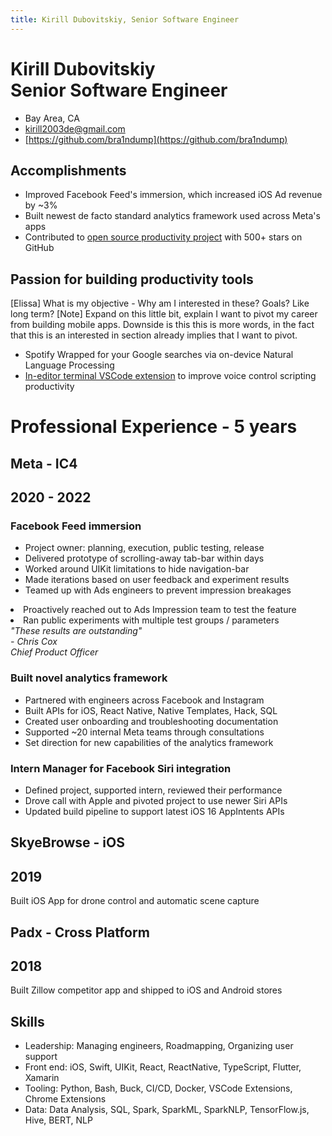 ```yaml
---
title: Kirill Dubovitskiy, Senior Software Engineer
---
```


<div class="header">

<h1 class="name-title">
    Kirill Dubovitskiy
    <br>
    <span class="position">Senior Software Engineer</span>
</h1>

<div class="contact">

- Bay Area, CA
- <a href="mailto:kirill2003de@gmail.com">kirill2003de@gmail.com</a>
- [https://github.com/bra1ndump](https://github.com/bra1ndump)

</div>

</div> 
<!-- header -->

## Accomplishments

- Improved Facebook Feed's immersion, which increased iOS Ad revenue by ~3%
- Built newest de facto standard analytics framework used across Meta's apps
- Contributed to [open source productivity project](https://github.com/cursorless-dev/cursorless) with 500+ stars on GitHub

<div class="note">
</div>

## Passion for building productivity tools

<div class="note">
    [Elissa]
    What is my objective -
    Why am I interested in these?
    Goals? Like long term?
    [Note] Expand on this little bit, explain I want to pivot my career from building mobile apps. Downside is this this is more words, in the fact that this is an interested in section already implies that I want to pivot.
</div>

- Spotify Wrapped for your Google searches via on-device Natural Language Processing
- [In-editor terminal VSCode extension](https://github.com/bra1nDump/bash-editor) to improve voice control scripting productivity

# Professional Experience - 5 years

<div class="experience-timeframe">
<h2>Meta - IC4</h2>
<h2 class="timeframe">2020 - 2022</h4>
</div>

<div class="immersion-section">

<div class="points">

### Facebook Feed immersion

- Project owner: planning, execution, public testing, release
- Delivered prototype of scrolling-away tab-bar within days
- Worked around UIKit limitations to hide navigation-bar
- Made iterations based on user feedback and experiment results
- Teamed up with Ads engineers to prevent impression breakages
<li class="optional">Proactively reached out to Ads Impression team to test the feature</li>
<li class="optional">Ran public experiments with multiple test groups / parameters</li>

</div>
<!-- points -->

<div class="quote">
<i>
"These results are outstanding"<br>- Chris Cox<br>
Chief Product Officer
</i>
</div>
<!-- quote -->

</div>
<!-- immersion-section -->

### Built novel analytics framework

- Partnered with engineers across Facebook and Instagram
- Built APIs for iOS, React Native, Native Templates, Hack, SQL
- Created user onboarding and troubleshooting documentation
- Supported ~20 internal Meta teams through consultations
- Set direction for new capabilities of the analytics framework

### Intern Manager for Facebook Siri integration

- Defined project, supported intern, reviewed their performance
- Drove call with Apple and pivoted project to use newer Siri APIs
- Updated build pipeline to support latest iOS 16 AppIntents APIs

<div class="secondary-experience-skills">

<div class="secondary-experience">

<!-- SkyeBrowse -->

<div class="experience-timeframe">
<h2>SkyeBrowse - iOS</h2>
<h2 class="timeframe">2019</h4>
</div>

Built iOS App for drone control and automatic scene capture

<!-- Padx -->

<div class="experience-timeframe">
<h2>Padx - Cross Platform</h2>
<h2 class="timeframe">2018</h4>
</div>

Built Zillow competitor app and shipped to iOS and Android stores

</div>
<!-- secondary-experience -->

<div class="skills">

## Skills

<div class="skills-list">

- <span class="underline">Leadership</span>: <span class="skill-category-list">Managing engineers, Roadmapping, Organizing user support</span><br>
- <span class="underline">Front end</span>: <span class="skill-category-list">iOS, Swift, UIKit, React, ReactNative, TypeScript, Flutter, Xamarin</span><br>
- <span class="underline">Tooling</span>: <span class="skill-category-list">Python, Bash, Buck, CI/CD, Docker, VSCode Extensions, Chrome Extensions</span><br>
- <span class="underline">Data</span>: <span class="skill-category-list">Data Analysis, SQL, Spark, SparkML, SparkNLP, TensorFlow.js, Hive, BERT, NLP</span><br>

</dev>

</div>
<!-- skills -->

</div>
<!-- secondary-experience-skills -->
